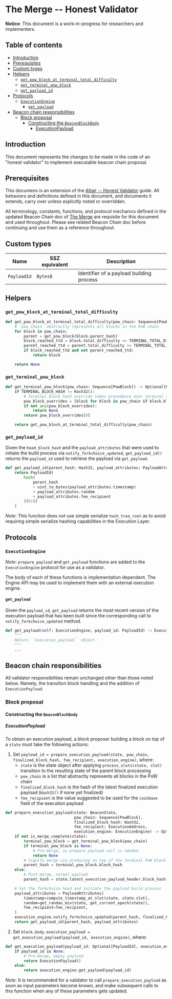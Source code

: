 # The Merge -- Honest Validator

**Notice**: This document is a work-in-progress for researchers and implementers.

## Table of contents

<!-- TOC -->
<!-- START doctoc generated TOC please keep comment here to allow auto update -->
<!-- DON'T EDIT THIS SECTION, INSTEAD RE-RUN doctoc TO UPDATE -->

- [Introduction](#introduction)
- [Prerequisites](#prerequisites)
- [Custom types](#custom-types)
- [Helpers](#helpers)
  - [`get_pow_block_at_terminal_total_difficulty`](#get_pow_block_at_terminal_total_difficulty)
  - [`get_terminal_pow_block`](#get_terminal_pow_block)
  - [`get_payload_id`](#get_payload_id)
- [Protocols](#protocols)
  - [`ExecutionEngine`](#executionengine)
    - [`get_payload`](#get_payload)
- [Beacon chain responsibilities](#beacon-chain-responsibilities)
  - [Block proposal](#block-proposal)
    - [Constructing the `BeaconBlockBody`](#constructing-the-beaconblockbody)
      - [ExecutionPayload](#executionpayload)

<!-- END doctoc generated TOC please keep comment here to allow auto update -->
<!-- /TOC -->

## Introduction

This document represents the changes to be made in the code of an "honest validator" to implement executable beacon chain proposal.

## Prerequisites

This  documens is an extension of the [Altair -- Honest Validator](../altair/validator.md) guide.
All behaviors and definitions defined in this document, and documents it extends, carry over unless explicitly noted or overridden.

All terminology, constants, functions, and protocol mechanics defined in the updated Beacon Chain doc of [The Merge](./beacon-chain.md) are requisite for this document and used throughout.
Please see related Beacon Chain doc before continuing and use them as a reference throughout.

## Custom types

| Name | SSZ equivalent | Description |
| - | - | - |
| `PayloadId` | `Bytes8` | Identifier of a payload building process |

## Helpers

### `get_pow_block_at_terminal_total_difficulty`

```python
def get_pow_block_at_terminal_total_difficulty(pow_chain: Sequence[PowBlock]) -> Optional[PowBlock]:
    # `pow_chain` abstractly represents all blocks in the PoW chain
    for block in pow_chain:
        parent = get_pow_block(block.parent_hash)
        block_reached_ttd = block.total_difficulty >= TERMINAL_TOTAL_DIFFICULTY
        parent_reached_ttd = parent.total_difficulty >= TERMINAL_TOTAL_DIFFICULTY
        if block_reached_ttd and not parent_reached_ttd:
            return block

    return None
```

### `get_terminal_pow_block`

```python
def get_terminal_pow_block(pow_chain: Sequence[PowBlock]) -> Optional[PowBlock]:
    if TERMINAL_BLOCK_HASH != Hash32():
        # Terminal block hash override takes precedence over terminal total difficulty
        pow_block_overrides = [block for block in pow_chain if block.block_hash == TERMINAL_BLOCK_HASH]
        if not any(pow_block_overrides):
            return None
        return pow_block_overrides[0]

    return get_pow_block_at_terminal_total_difficulty(pow_chain)
```

### `get_payload_id`

Given the `head_block_hash` and the `payload_attributes` that were used to
initiate the build process via `notify_forkchoice_updated`, `get_payload_id()`
returns the `payload_id` used to retrieve the payload via `get_payload`.

```python
def get_payload_id(parent_hash: Hash32, payload_attributes: PayloadAttributes) -> PayloadId:
    return PayloadId(
        hash(
            parent_hash
            + uint_to_bytes(payload_attributes.timestamp)
            + payload_attributes.random
            + payload_attributes.fee_recipient
        )[0:8]
    )
```

*Note*: This function does *not* use simple serialize `hash_tree_root` as to
avoid requiring simple serialize hashing capabilities in the Execution Layer.

## Protocols

### `ExecutionEngine`

*Note*: `prepare_payload` and `get_payload` functions are added to the `ExecutionEngine` protocol for use as a validator.

The body of each of these functions is implementation dependent.
The Engine API may be used to implement them with an external execution engine.

#### `get_payload`

Given the `payload_id`, `get_payload` returns the most recent version of the execution payload that
has been built since the corresponding call to `notify_forkchoice_updated` method.

```python
def get_payload(self: ExecutionEngine, payload_id: PayloadId) -> ExecutionPayload:
    """
    Return ``execution_payload`` object.
    """
    ...
```

## Beacon chain responsibilities

All validator responsibilities remain unchanged other than those noted below. Namely, the transition block handling and the addition of `ExecutionPayload`.

### Block proposal

#### Constructing the `BeaconBlockBody`

##### ExecutionPayload

To obtain an execution payload, a block proposer building a block on top of a `state` must take the following actions:

1. Set `payload_id = prepare_execution_payload(state, pow_chain, finalized_block_hash, fee_recipient, execution_engine)`, where:
    * `state` is the state object after applying `process_slots(state, slot)` transition to the resulting state of the parent block processing
    * `pow_chain` is a list that abstractly represents all blocks in the PoW chain
    * `finalized_block_hash` is the hash of the latest finalized execution payload (`Hash32()` if none yet finalized)
    * `fee_recipient` is the value suggested to be used for the `coinbase` field of the execution payload


```python
def prepare_execution_payload(state: BeaconState,
                              pow_chain: Sequence[PowBlock],
                              finalized_block_hash: Hash32,
                              fee_recipient: ExecutionAddress,
                              execution_engine: ExecutionEngine) -> Optional[PayloadId]:
    if not is_merge_complete(state):
        terminal_pow_block = get_terminal_pow_block(pow_chain)
        if terminal_pow_block is None:
            # Pre-merge, no prepare payload call is needed
            return None
        # Signify merge via producing on top of the terminal PoW block
        parent_hash = terminal_pow_block.block_hash
    else:
        # Post-merge, normal payload
        parent_hash = state.latest_execution_payload_header.block_hash

    # Set the forkchoice head and initiate the payload build process
    payload_attributes = PayloadAttributes(
        timestamp=compute_timestamp_at_slot(state, state.slot),
        random=get_randao_mix(state, get_current_epoch(state)),
        fee_recipient=fee_recipient,
    )
    execution_engine.notify_forkchoice_updated(parent_hash, finalized_block_hash, payload_attributes)
    return get_payload_id(parent_hash, payload_attributes)
```

2. Set `block.body.execution_payload = get_execution_payload(payload_id, execution_engine)`, where:

```python
def get_execution_payload(payload_id: Optional[PayloadId], execution_engine: ExecutionEngine) -> ExecutionPayload:
    if payload_id is None:
        # Pre-merge, empty payload
        return ExecutionPayload()
    else:
        return execution_engine.get_payload(payload_id)
```

*Note*: It is recommended for a validator to call `prepare_execution_payload` as soon as input parameters become known,
and make subsequent calls to this function when any of these parameters gets updated.
